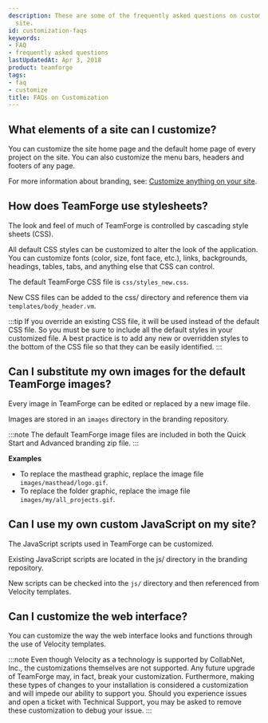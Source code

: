 ```yaml
---
description: These are some of the frequently asked questions on customizing the TeamForge
  site.
id: customization-faqs
keywords:
- FAQ
- frequently asked questions
lastUpdatedAt: Apr 3, 2018
product: teamforge
tags:
- faq
- customize
title: FAQs on Customization
---
```



## What elements of a site can I customize?

You can customize the site home page and the default home page of every project on the site. You can also customize the menu bars, headers and footers of any page.

For more information about branding, see: [Customize anything on your site](../customize#customizeanything).


## How does TeamForge use stylesheets?

The look and feel of much of TeamForge is controlled by cascading style sheets (CSS).

All default CSS styles can be customized to alter the look of the application. You can customize fonts (color, size, font face, etc.), links, backgrounds, headings, tables, tabs, and anything else that CSS can control.

The default TeamForge CSS file is `css/styles_new.css`.

New CSS files can be added to the css/ directory and reference them via `templates/body_header.vm`.

 :::tip
 If you override an existing CSS file, it will be used instead of the default CSS file. So you must be sure to include all the default styles in your customized file. A best practice is to add any new or overridden styles to the bottom of the CSS file so that they can be easily identified.
 :::


## Can I substitute my own images for the default TeamForge images?

Every image in TeamForge can be edited or replaced by a new image file.

Images are stored in an `images` directory in the branding repository.

 :::note
 The default TeamForge image files are included in both the Quick Start and Advanced branding zip file.
 :::

**Examples**

 * To replace the masthead graphic, replace the image file `images/masthead/logo.gif`.
 * To replace the folder graphic, replace the image file `images/my/all_projects.gif`.


## Can I use my own custom JavaScript on my site?

The JavaScript scripts used in TeamForge can be customized.

Existing JavaScript scripts are located in the js/ directory in the branding repository.

New scripts can be checked into the `js/` directory and then referenced from Velocity templates.


## Can I customize the web interface?

You can customize the way the web interface looks and functions through the use of Velocity templates.

 :::note
 Even though Velocity as a technology is supported by CollabNet, Inc., the customizations themselves are not supported. Any future upgrade of TeamForge may, in fact, break your customization. Furthermore, making these types of changes to your installation is considered a customization and will impede our ability to support you. Should you experience issues and open a ticket with Technical Support, you may be asked to remove these customization to debug your issue.
 :::